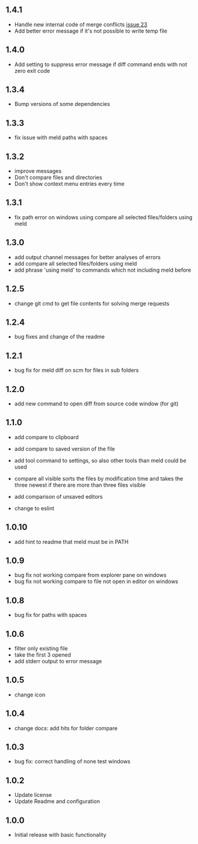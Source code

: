 ## 1.4.1
- Handle new internal code of merge conflicts [issue 23](https://github.com/danielroedl/vsc-meld-diff/issues/23)
- Add better error message if it's not possible to write temp file

## 1.4.0
- Add setting to suppress error message if diff command ends with not zero exit code

## 1.3.4
- Bump versions of some dependencies

## 1.3.3
- fix issue with meld paths with spaces

## 1.3.2
- improve messages
- Don't compare files and directories
- Don't show context menu entries every time

## 1.3.1
- fix path error on windows using compare all selected files/folders using meld

## 1.3.0
- add output channel messages for better analyses of errors
- add compare all selected files/folders using meld
- add phrase 'using meld' to commands which not including meld before

## 1.2.5
- change git cmd to get file contents for solving merge requests

## 1.2.4
- bug fixes and change of the readme

## 1.2.1
- bug fix for meld diff on scm for files in sub folders

## 1.2.0
- add new command to open diff from source code window (for git)

## 1.1.0
- add compare to clipboard
- add compare to saved version of the file
- add tool command to settings, so also other tools than meld could be used
- compare all visible sorts the files by modification time and takes the three newest if there are more than three files visible
- add comparison of unsaved editors

- change to eslint

## 1.0.10
- add hint to readme that meld must be in PATH

## 1.0.9
- bug fix not working compare from explorer pane on windows
- bug fix not working compare to file not open in editor on windows

## 1.0.8
- bug fix for paths with spaces

## 1.0.6
- filter only existing file
- take the first 3 opened
- add stderr output to error message

## 1.0.5
- change icon

## 1.0.4
- change docs: add hits for folder compare

## 1.0.3
- bug fix: correct handling of none test windows

## 1.0.2
- Update license
- Update Readme and configuration

## 1.0.0
- Initial release with basic functionality
